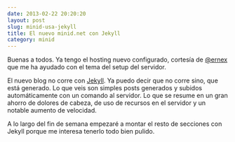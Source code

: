 ```yaml
---
date: 2013-02-22 20:20:20
layout: post
slug: minid-usa-jekyll
title: El nuevo minid.net con Jekyll
category: minid
---
```


Buenas a todos. Ya tengo el hosting nuevo configurado, cortesía de [@ernex](http://twitter.com/ernex) que me ha ayudado con el tema del setup del servidor.

El nuevo blog no corre con [Jekyll](http://jekyllrb.com). Ya puedo decir que no corre sino, que está generado. Lo que veis son simples posts generados y subidos automáticamente con un comando al servidor. Lo que se resume en un gran ahorro de dolores de cabeza, de uso de recursos en el servidor y un notable aumento de velocidad.

A lo largo del fin de semana empezaré a montar el resto de secciones con Jekyll porque me interesa tenerlo todo bien pulido.
